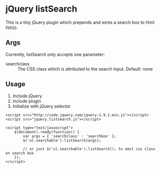 jQuery listSearch
===============

This is a tiny jQuery plugin which prepends and wires a search box to html list(s).

## Args

Currently, listSearch only accepts one parameter: 
<dl>
	<dt>searchclass</dt>
	<dd>The CSS class which is attributed to the search input. Default: none</dd>
</dl>


## Usage

1. Include jQuery
2. Include plugin
3. Initialize with jQuery selector

```
<script src="http://code.jquery.com/jquery-1.9.1.min.js"></script>
<script src="jquery.listsearch.js"></script>

<script type="text/javascript">
	$(document).ready(function() {
		var args = { 'searchclass' : 'searchbox' };
		$('ul.searchable').listSearch(args);
		
		// or just $('ul.searchable').listSearch(); to omit css class on search box
	});
</script>
```